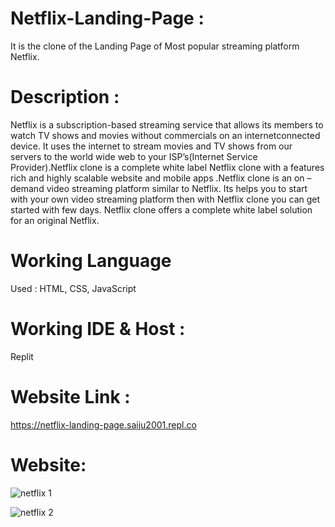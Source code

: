 # Netflix-Landing-Page :
It is the clone of the Landing Page of Most popular streaming platform Netflix.

# Description :
Netflix is a subscription-based streaming service that allows its members to watch TV shows and movies without commercials on an internetconnected device. It uses the internet to stream movies and TV shows from our servers to the world wide web to your ISP’s(Internet Service Provider).Netflix clone is a complete white label Netflix clone with a features rich and highly scalable website and mobile apps .Netflix clone is an on – demand video streaming platform similar to Netflix. Its helps you to start with your own video streaming platform then with Netflix clone you can get started with few days. Netflix clone offers a complete white label solution for an original Netflix.

# Working Language
Used : HTML, CSS, JavaScript  

# Working IDE & Host :
Replit

# Website Link :  
https://netflix-landing-page.saiju2001.repl.co

# Website: 
![netflix 1](https://github.com/SAIJU2001/Netflix-Landing-Page/assets/102968768/47948ce9-9cf9-4a42-8105-003f4dbcfb2e)

![netflix 2](https://github.com/SAIJU2001/Netflix-Landing-Page/assets/102968768/5edc14a4-f1d7-45c8-a727-2dc89aaf728a)
